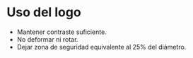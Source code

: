 # Uso del logo
- Mantener contraste suficiente.
- No deformar ni rotar.
- Dejar zona de seguridad equivalente al 25% del diámetro.
